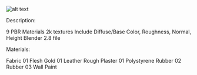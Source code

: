 ![alt text](https://static-2.gumroad.com/res/gumroad/311654529736/asset_previews/57c91eaab36557de451c8a81ca81705d/retina/09.png?raw=true "Title")

Description:

9 PBR Materials
2k textures
Include Diffuse/Base Color, Roughness, Normal, Height
Blender 2.8 file


Materials:

Fabric 01
Flesh
Gold 01
Leather Rough
Plaster 01
Polystyrene
Rubber 02
Rubber 03
Wall Paint
